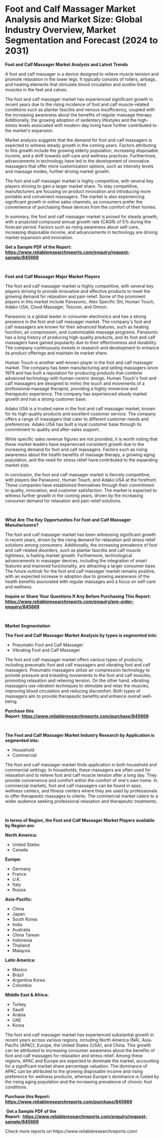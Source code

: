 <p><h1>Foot and Calf Massager Market Analysis and Market Size: Global Industry Overview, Market Segmentation and Forecast (2024 to 2031)</h1></p><p><strong>Foot and Calf Massager Market Analysis and Latest Trends</strong></p>
<p><p>A foot and calf massager is a device designed to relieve muscle tension and promote relaxation in the lower legs. It typically consists of rollers, airbags, and heating elements that stimulate blood circulation and soothe tired muscles in the feet and calves.</p><p>The foot and calf massager market has experienced significant growth in recent years due to the rising incidence of foot and calf muscle-related conditions such as plantar fasciitis and venous insufficiency, coupled with the increasing awareness about the benefits of regular massage therapy. Additionally, the growing adoption of sedentary lifestyles and the high-stress levels associated with modern-day living have further contributed to the market's expansion.</p><p>Market analysis suggests that the demand for foot and calf massagers is expected to witness steady growth in the coming years. Factors attributing to this growth include the growing elderly population, increasing disposable income, and a shift towards self-care and wellness practices. Furthermore, advancements in technology have led to the development of innovative massagers that offer more customization options, such as intensity levels and massage modes, further driving market growth.</p><p>The foot and calf massager market is highly competitive, with several key players striving to gain a larger market share. To stay competitive, manufacturers are focusing on product innovation and introducing more portable and convenient massagers. The market is also experiencing significant growth in online sales channels, as consumers prefer the convenience of purchasing these devices from the comfort of their homes.</p><p>In summary, the foot and calf massager market is poised for steady growth, with a projected compound annual growth rate (CAGR) of 5% during the forecast period. Factors such as rising awareness about self-care, increasing disposable income, and advancements in technology are driving market expansion and innovation.</p></p>
<p><strong>Get a Sample PDF of the Report:&nbsp; <a href="https://www.reliableresearchreports.com/enquiry/request-sample/845669">https://www.reliableresearchreports.com/enquiry/request-sample/845669</a></strong></p>
<p>&nbsp;</p>
<p><strong>Foot and Calf Massager Major Market Players</strong></p>
<p><p>The foot and calf massager market is highly competitive, with several key players striving to provide innovative and effective products to meet the growing demand for relaxation and pain relief. Some of the prominent players in this market include Panasonic, Atex Specific Shi, Human Touch, Adako USA, Cloud Massager, Tescom, and Omron.</p><p>Panasonic is a global leader in consumer electronics and has a strong presence in the foot and calf massager market. The company's foot and calf massagers are known for their advanced features, such as heating function, air compression, and customizable massage programs. Panasonic has a long history of producing high-quality products, and its foot and calf massagers have gained popularity due to their effectiveness and durability. The company continuously invests in research and development to enhance its product offerings and maintain its market share. </p><p>Human Touch is another well-known player in the foot and calf massager market. The company has been manufacturing and selling massagers since 1979 and has built a reputation for producing products that combine advanced technology with human-centric design. Human Touch's foot and calf massagers are designed to mimic the touch and movements of a professional massage therapist, providing a highly immersive and therapeutic experience. The company has experienced steady market growth and has a strong customer base.</p><p>Adako USA is a trusted name in the foot and calf massager market, known for its high-quality products and excellent customer service. The company offers a range of massagers that cater to different customer needs and preferences. Adako USA has built a loyal customer base through its commitment to quality and after-sales support.</p><p>While specific sales revenue figures are not provided, it is worth noting that these market leaders have experienced consistent growth due to the increasing demand for foot and calf massagers. Factors such as rising awareness about the health benefits of massage therapy, a growing aging population, and the need for stress relief have contributed to the expanding market size.</p><p>In conclusion, the foot and calf massager market is fiercely competitive, with players like Panasonic, Human Touch, and Adako USA at the forefront. These companies have established themselves through their commitment to quality, innovation, and customer satisfaction. The market is expected to witness further growth in the coming years, driven by the increasing consumer demand for relaxation and pain relief solutions.</p></p>
<p>&nbsp;</p>
<p><strong>What Are The Key Opportunities For Foot and Calf Massager Manufacturers?</strong></p>
<p><p>The foot and calf massager market has been witnessing significant growth in recent years, driven by the rising demand for relaxation and stress relief solutions among consumers. Additionally, the increasing prevalence of foot and calf-related disorders, such as plantar fasciitis and calf muscle tightness, is fueling market growth. Furthermore, technological advancements in massager devices, including the integration of smart features and improved functionality, are attracting a larger consumer base. The future outlook for the foot and calf massager market remains positive, with an expected increase in adoption due to growing awareness of the health benefits associated with regular massages and a focus on self-care and wellness.</p></p>
<p><strong>Inquire or Share Your Questions If Any Before Purchasing This Report: <a href="https://www.reliableresearchreports.com/enquiry/pre-order-enquiry/845669">https://www.reliableresearchreports.com/enquiry/pre-order-enquiry/845669</a></strong></p>
<p>&nbsp;</p>
<p><strong>Market Segmentation</strong></p>
<p><strong>The Foot and Calf Massager Market Analysis by types is segmented into:</strong></p>
<p><ul><li>Pneumatic Foot and Calf Massager</li><li>Vibrating Foot and Calf Massager</li></ul></p>
<p><p>The foot and calf massager market offers various types of products, including pneumatic foot and calf massagers and vibrating foot and calf massagers. Pneumatic massagers utilize air compression technology to provide pressure and kneading movements to the foot and calf muscles, promoting relaxation and relieving tension. On the other hand, vibrating massagers use vibration techniques to stimulate and relax the muscles, improving blood circulation and reducing discomfort. Both types of massagers aim to provide therapeutic benefits and enhance overall well-being.</p></p>
<p><strong>Purchase this Report:&nbsp;<a href="https://www.reliableresearchreports.com/purchase/845669">https://www.reliableresearchreports.com/purchase/845669</a></strong></p>
<p>&nbsp;</p>
<p><strong>The Foot and Calf Massager Market Industry Research by Application is segmented into:</strong></p>
<p><ul><li>Household</li><li>Commercial</li></ul></p>
<p><p>The foot and calf massager market finds application in both household and commercial settings. In households, these massagers are often used for relaxation and to relieve foot and calf muscle tension after a long day. They provide convenience and comfort within the comfort of one's own home. In commercial markets, foot and calf massagers can be found in spas, wellness centers, and fitness centers where they are used by professionals to offer therapeutic massages to clients. The commercial market caters to a wider audience seeking professional relaxation and therapeutic treatments.</p></p>
<p>&nbsp;</p>
<p><strong>In terms of Region, the Foot and Calf Massager Market Players available by Region are:</strong></p>
<p>
    <p> <strong> North America: </strong>
        <ul>
            <li>United States</li>
            <li>Canada</li>
        </ul>
        </p> 
    <p> <strong> Europe: </strong>
        <ul>
            <li>Germany</li>
            <li>France</li>
            <li>U.K.</li>
            <li>Italy</li>
            <li>Russia</li>
        </ul>
        </p> 
    <p> <strong> Asia-Pacific: </strong>
        <ul>
            <li>China</li>
            <li>Japan</li>
            <li>South Korea</li>
            <li>India</li>
            <li>Australia</li>
            <li>China Taiwan</li>
            <li>Indonesia</li>
            <li>Thailand</li>
            <li>Malaysia</li>
        </ul>
        </p> 
    <p> <strong> Latin America: </strong>
        <ul>
            <li>Mexico</li>
            <li>Brazil</li>
            <li>Argentina Korea</li>
            <li>Colombia</li>
        </ul>
        </p> 
    <p> <strong> Middle East & Africa: </strong>
        <ul>
            <li>Turkey</li>
            <li>Saudi</li>
            <li>Arabia</li>
            <li>UAE</li>
            <li>Korea</li>
        </ul>
    </p>
    </p>
<p><p>The foot and calf massager market has experienced substantial growth in recent years across various regions, including North America (NA), Asia-Pacific (APAC), Europe, the United States (USA), and China. This growth can be attributed to increasing consumer awareness about the benefits of foot and calf massages for relaxation and stress relief. Among these regions, APAC and Europe are expected to dominate the market, accounting for a significant market share percentage valuation. The dominance of APAC can be attributed to the growing disposable income and rising preference for wellness products, whereas Europe's dominance is fueled by the rising aging population and the increasing prevalence of chronic foot conditions.</p></p>
<p><strong>Purchase this Report: <a href="https://www.reliableresearchreports.com/purchase/845669">https://www.reliableresearchreports.com/purchase/845669</a></strong></p>
<p>&nbsp;<strong>Get a Sample PDF of the Report:&nbsp;&nbsp;<a href="https://www.reliableresearchreports.com/enquiry/request-sample/845669">https://www.reliableresearchreports.com/enquiry/request-sample/845669</a></strong></p>
<p><strong></strong></p>
<p>Check more reports on https://www.reliableresearchreports.com/</p>